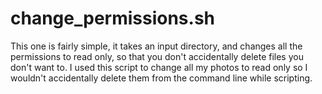 # change_permissions.sh
This one is fairly simple, it takes an input directory, and changes all the permissions to read only, so that you don't accidentally delete files you don't want to. I used this script to change all my photos to read only so I wouldn't accidentally delete them from the command line while scripting. 